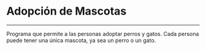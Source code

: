 # Adopción de Mascotas
----
Programa que permite a las personas adoptar perros y gatos. Cada persona puede tener una única mascota, ya sea un perro o un gato.
